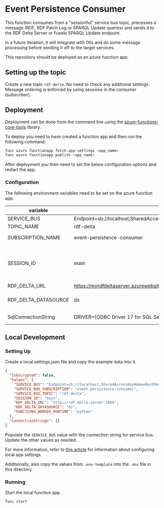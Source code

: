 # Event Persistence Consumer

This function consumes from a "sessionful" service bus topic, processes a message
(RDF, RDF Patch Log or SPARQL Update queries) and sends it to the RDF Delta Server or Fuseki SPARQL Update endpoint.

In a future iteration, it will integrate with Olis and do some message processing before sending it off to the target services.

This repository should be deployed as an azure function app.

## Setting up the topic

Create a new topic `rdf-delta`. No need to check any additional settings. Message ordering is enforced by using sessions in the consumer (subscriber).

## Deployment

Deployment can be done from the command line using the
[azure-functions-core-tools](https://github.com/Azure/azure-functions-core-tools) library.

To deploy you need to have created a function app and then run the following command:

```bash
func azure functionapp fetch-app-settings <app_name>
func azure functionapp publish <app_name>
```

After deployment you then need to set the below configuration options and restart the
app.

### Configuration

The following environment variables need to be set on the azure function app.

| variable             | example value                                                                                                                    | description                                                                                                                   |
| -------------------- | -------------------------------------------------------------------------------------------------------------------------------- | ----------------------------------------------------------------------------------------------------------------------------- |
| SERVICE_BUS          | Endpoint=sb://localhost;SharedAccessKeyName=RootManageSharedAccessKey;SharedAccessKey=SAS_KEY_VALUE;UseDevelopmentEmulator=true; | service bus connection string                                                                                                 |
| TOPIC_NAME           | rdf-delta                                                                                                                        | name of service bus topic                                                                                                     |
| SUBSCRIPTION_NAME    | event-persistence-consumer                                                                                                       | name of service bus subscription                                                                                              |
| SESSION_ID           | main                                                                                                                             | service bus session identifier. needs to be the same value as set <br> in the `SHUI_SERVICE_BUS__SESSION_ID` variable in #137 |
| RDF_DELTA_URL        | https://myrdfdeltaserver.azurewebsites.net                                                                                       | url for rdf delta server                                                                                                      |
| RDF_DELTA_DATASOURCE | ds                                                                                                                               | datasource name to submit patch logs to in rdf delta server                                                                   |
| SqlConnectionString  | DRIVER={ODBC Driver 17 for SQL Server};SERVER=db,1433;DATABASE=rdf_delta;UID=sa;PWD=P@ssw0rd!;                                   | connection string for the database                                                                                            |

## Local Development

### Setting Up

Create a local.settings.json file and copy the example data into it.

```json
{
  "IsEncrypted": false,
  "Values": {
    "SERVICE_BUS": "Endpoint=sb://localhost;SharedAccessKeyName=RootManageSharedAccessKey;SharedAccessKey=SAS_KEY_VALUE;UseDevelopmentEmulator=true;",
    "SERVICE_BUS_SUBSCRIPTION": "event-persistence-consumer",
    "SERVICE_BUS_TOPIC": "rdf-delta",
    "SESSION_ID": "main",
    "RDF_DELTA_URL": "http://rdf-delta-server:1066",
    "RDF_DELTA_DATASOURCE": "ds",
    "FUNCTIONS_WORKER_RUNTIME": "python"
  },
  "ConnectionStrings": {}
}
```

Populate the `SERVICE_BUS` value with the connection string for service bus. Update the other values as needed.

For more information, refer to [this article](https://learn.microsoft.com/en-us/azure/azure-functions/functions-run-local?tabs=linux%2Cisolated-process%2Cnode-v4%2Cpython-v2%2Chttp-trigger%2Ccontainer-apps&pivots=programming-language-python#local-settings)
for information about configuring local app settings.

Additionally, also copy the values from `.env-template` into the `.env` file in this directory.

### Running

Start the local function app.

```bash
func start
```
